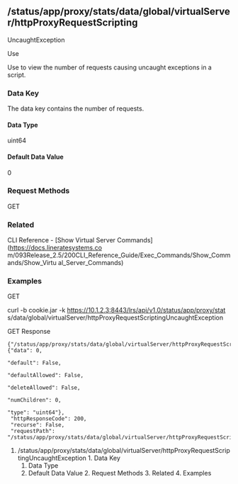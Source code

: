 ## /status/app/proxy/stats/data/global/virtualServer/httpProxyRequestScripting
UncaughtException

Use

Use to view the number of requests causing uncaught exceptions in a script.

### Data Key

The data key contains the number of requests.

#### Data Type

uint64

#### Default Data Value

0

### Request Methods

GET

### Related

CLI Reference - [Show Virtual Server Commands](https://docs.lineratesystems.co
m/093Release_2.5/200CLI_Reference_Guide/Exec_Commands/Show_Commands/Show_Virtu
al_Server_Commands)

### Examples

GET

curl -b cookie.jar -k https://10.1.2.3:8443/lrs/api/v1.0/status/app/proxy/stat
s/data/global/virtualServer/httpProxyRequestScriptingUncaughtException

GET Response

    
    {"/status/app/proxy/stats/data/global/virtualServer/httpProxyRequestScriptingUncaughtException": {"data": 0,
                                                                                                       "default": False,
                                                                                                       "defaultAllowed": False,
                                                                                                       "deleteAllowed": False,
                                                                                                       "numChildren": 0,
                                                                                                       "type": "uint64"},
     "httpResponseCode": 200,
     "recurse": False,
     "requestPath": "/status/app/proxy/stats/data/global/virtualServer/httpProxyRequestScriptingUncaughtException"}
    

  1. /status/app/proxy/stats/data/global/virtualServer/httpProxyRequestScriptingUncaughtException
    1. Data Key
      1. Data Type
      2. Default Data Value
    2. Request Methods
    3. Related
    4. Examples

